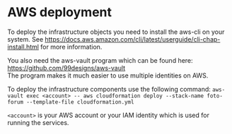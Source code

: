 # AWS deployment

To deploy the infrastructure objects you need to install the aws-cli on your system.
See https://docs.aws.amazon.com/cli/latest/userguide/cli-chap-install.html for more
information.

You also need the aws-vault program which can be found here:
https://github.com/99designs/aws-vault   
The program makes it much easier to use multiple identities on
AWS.


To deploy the infrastructure components use the following command:
`aws-vault exec <account> -- aws cloudformation deploy --stack-name foto-forum --template-file cloudformation.yml`

`<account>` is your AWS account or your IAM identity which is used for running the services.
 